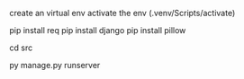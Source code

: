 create an virtual env 
activate the env (.venv/Scripts/activate) 

pip install req
pip install django 
pip install pillow 

cd src 

py manage.py runserver
